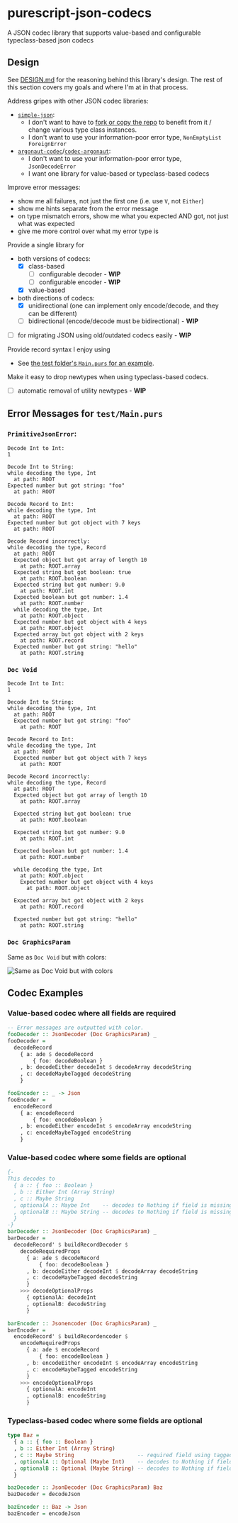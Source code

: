 # purescript-json-codecs

A JSON codec library that supports value-based and configurable typeclass-based json codecs

## Design

See [DESIGN.md](DESIGN.md) for the reasoning behind this library's design. The rest of this section covers my goals and where I'm at in that process.

Address gripes with other JSON codec libraries:
- [`simple-json`](https://pursuit.purescript.org/packages/purescript-simple-json/):
  - I don't want to have to [fork or copy the repo](https://github.com/justinwoo/purescript-simple-json#how-should-i-actually-use-this-library) to benefit from it / change various type class instances.
  - I don't want to use your information-poor error type, `NonEmptyList ForeignError`
- [`argonaut-codec`](https://pursuit.purescript.org/packages/purescript-argonaut-codecs)/[`codec-argonaut`](https://pursuit.purescript.org/packages/purescript-codec-argonaut):
  - I don't want to use your information-poor error type, `JsonDecodeError`
  - I want one library for value-based or typeclass-based codecs

Improve error messages:
- show me all failures, not just the first one (i.e. use `V`, not `Either`)
- show me hints separate from the error message
- on type mismatch errors, show me what you expected AND got, not just what was expected
- give me more control over what my error type is

Provide a single library for
  - both versions of codecs:
    - [x] class-based
      - [ ] configurable decoder - **WIP**
      - [ ] configurable encoder - **WIP**
    - [x] value-based
  - both directions of codecs:
    - [x] unidirectional (one can implement only encode/decode, and they can be different)
    - [ ] bidirectional (encode/decode must be bidirectional) - **WIP**
  - [ ] for migrating JSON using old/outdated codecs easily - **WIP**

Provide record syntax I enjoy using
  - See [the test folder's `Main.purs` for an example](./test/Main.purs).

Make it easy to drop newtypes when using typeclass-based codecs.
  - [ ] automatic removal of utility newtypes - **WIP**

## Error Messages for `test/Main.purs`

### `PrimitiveJsonError`:

```
Decode Int to Int:
1

Decode Int to String:
while decoding the type, Int
  at path: ROOT
Expected number but got string: "foo"
  at path: ROOT

Decode Record to Int:
while decoding the type, Int
  at path: ROOT
Expected number but got object with 7 keys
  at path: ROOT

Decode Record incorrectly:
while decoding the type, Record
  at path: ROOT
  Expected object but got array of length 10
    at path: ROOT.array
  Expected string but got boolean: true
    at path: ROOT.boolean
  Expected string but got number: 9.0
    at path: ROOT.int
  Expected boolean but got number: 1.4
    at path: ROOT.number
  while decoding the type, Int
    at path: ROOT.object
  Expected number but got object with 4 keys
    at path: ROOT.object
  Expected array but got object with 2 keys
    at path: ROOT.record
  Expected number but got string: "hello"
    at path: ROOT.string
```

### `Doc Void`

```
Decode Int to Int:
1

Decode Int to String:
while decoding the type, Int
  at path: ROOT
  Expected number but got string: "foo"
    at path: ROOT

Decode Record to Int:
while decoding the type, Int
  at path: ROOT
  Expected number but got object with 7 keys
    at path: ROOT

Decode Record incorrectly:
while decoding the type, Record
  at path: ROOT
  Expected object but got array of length 10
    at path: ROOT.array

  Expected string but got boolean: true
    at path: ROOT.boolean

  Expected string but got number: 9.0
    at path: ROOT.int

  Expected boolean but got number: 1.4
    at path: ROOT.number

  while decoding the type, Int
    at path: ROOT.object
    Expected number but got object with 4 keys
      at path: ROOT.object

  Expected array but got object with 2 keys
    at path: ROOT.record

  Expected number but got string: "hello"
    at path: ROOT.string
```

### `Doc GraphicsParam`

Same as `Doc Void` but with colors:

![Same as Doc Void but with colors](assets/doc-graphics-param-error.png)

## Codec Examples

### Value-based codec where all fields are required

```purs
-- Error messages are outputted with color.
fooDecoder :: JsonDecoder (Doc GraphicsParam) _
fooDecoder =
  decodeRecord
    { a: ade $ decodeRecord
        { foo: decodeBoolean }
    , b: decodeEither decodeInt $ decodeArray decodeString
    , c: decodeMaybeTagged decodeString
    }

fooEncoder :: _ -> Json
fooEncoder =
  encodeRecord
    { a: encodeRecord
        { foo: encodeBoolean }
    , b: encodeEither encodeInt $ encodeArray encodeString
    , c: encodeMaybeTagged encodeString
    }
```

### Value-based codec where some fields are optional

```purs
{-
This decodes to
  { a :: { foo :: Boolean }
  , b :: Either Int (Array String)
  , c :: Maybe String
  , optionalA :: Maybe Int    -- decodes to Nothing if field is missing.
  , optionalB :: Maybe String -- decodes to Nothing if field is missing.
  }
-}
barDecoder :: JsonDecoder (Doc GraphicsParam) _
barDecoder =
  decodeRecord' $ buildRecordDecoder $
    decodeRequiredProps
      { a: ade $ decodeRecord
          { foo: decodeBoolean }
      , b: decodeEither decodeInt $ decodeArray decodeString
      , c: decodeMaybeTagged decodeString
      }
    >>> decodeOptionalProps
      { optionalA: decodeInt
      , optionalB: decodeString
      }

barEncoder :: Jsonencoder (Doc GraphicsParam) _
barEncoder =
  encodeRecord' $ buildRecordencoder $
    encodeRequiredProps
      { a: ade $ encodeRecord
          { foo: encodeBoolean }
      , b: encodeEither encodeInt $ encodeArray encodeString
      , c: encodeMaybeTagged encodeString
      }
    >>> encodeOptionalProps
      { optionalA: encodeInt
      , optionalB: encodeString
      }
```

### Typeclass-based codec where some fields are optional

```purs
type Baz =
  { a :: { foo :: Boolean }
  , b :: Either Int (Array String)
  , c :: Maybe String                    -- required field using tagged Maybe approach
  , optionalA :: Optional (Maybe Int)    -- decodes to Nothing if field is missing.
  , optionalB :: Optional (Maybe String) -- decodes to Nothing if field is missing.
  }

bazDecoder :: JsonDecoder (Doc GraphicsParam) Baz
bazDecoder = decodeJson

bazEncoder :: Baz -> Json
bazEncoder = encodeJson
```
